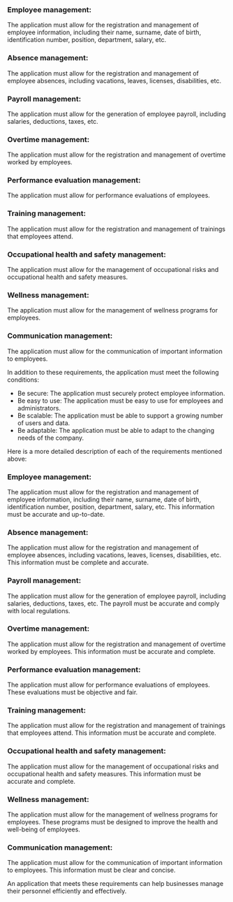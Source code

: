 ### Employee management:

The application must allow for the registration and management of employee information, including their name, surname,
date of birth, identification number, position, department, salary, etc.

### Absence management:

The application must allow for the registration and management of employee absences, including vacations, leaves,
licenses, disabilities, etc.

### Payroll management:

The application must allow for the generation of employee payroll, including salaries, deductions, taxes, etc.

### Overtime management:

The application must allow for the registration and management of overtime worked by employees.

### Performance evaluation management:

The application must allow for performance evaluations of employees.

### Training management:

The application must allow for the registration and management of trainings that employees attend.

### Occupational health and safety management:

The application must allow for the management of occupational risks and occupational health and safety measures.

### Wellness management:

The application must allow for the management of wellness programs for employees.

### Communication management:

The application must allow for the communication of important information to employees.

In addition to these requirements, the application must meet the following conditions:

* Be secure: The application must securely protect employee information.
* Be easy to use: The application must be easy to use for employees and administrators.
* Be scalable: The application must be able to support a growing number of users and data.
* Be adaptable: The application must be able to adapt to the changing needs of the company.

Here is a more detailed description of each of the requirements mentioned above:

### Employee management:

The application must allow for the registration and management of employee information, including their name, surname,
date of birth, identification number, position, department, salary, etc. This information must be accurate and
up-to-date.

### Absence management:

The application must allow for the registration and management of employee absences, including vacations, leaves,
licenses, disabilities, etc. This information must be complete and accurate.

### Payroll management:

The application must allow for the generation of employee payroll, including salaries, deductions, taxes, etc. The
payroll must be accurate and comply with local regulations.

### Overtime management:

The application must allow for the registration and management of overtime worked by employees. This information must be
accurate and complete.

### Performance evaluation management:

The application must allow for performance evaluations of employees. These evaluations must be objective and fair.

### Training management:

The application must allow for the registration and management of trainings that employees attend. This information must
be accurate and complete.

### Occupational health and safety management:

The application must allow for the management of occupational risks and occupational health and safety measures. This
information must be accurate and complete.

### Wellness management:

The application must allow for the management of wellness programs for employees. These programs must be designed to
improve the health and well-being of employees.

### Communication management:

The application must allow for the communication of important information to employees. This information must be clear
and concise.

An application that meets these requirements can help businesses manage their personnel efficiently and effectively.